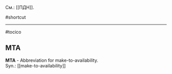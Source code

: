 См.: [[ПДН]].

#shortcut




<hr/>

#tocico

## MTA

<b>MTA</b> - Abbreviation for make-to-availability.  
Syn.: [[make-to-availability]]


